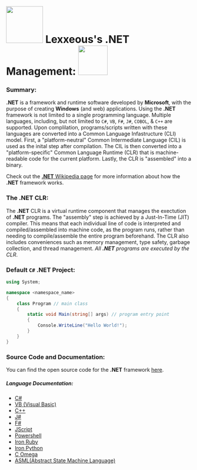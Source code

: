 <!-- MS .NET Management -->

# <img src="../.pics/Lexxeous/lexx_headshot_clear.png" width="100px"/> Lexxeous's .NET Management: <img src="../.pics/Microsoft .NET/dot_net_logo.png" width="80"/>

### Summary:

**.NET** is a framework and runtime software developed by **Microsoft**, with the purpose of creating **Windows** (and web) applications. Using the **.NET** framework is not limited to a single programming language. Multiple languages, including, but not limited to `C#`, `VB`, `F#`, `J#`, `COBOL`, & `C++` are supported. Upon complilation, programs/scripts written with these languages are converted into a Common Language Infastructure (CLI) model. First, a "platform-neutral" Common Intermediate Language (CIL) is used as the inital step after compilation. The CIL is then converted into a "platform-specific" Common Language Runtime (CLR) that is machine-readable code for the current platform. Lastly, the CLR is "assembled" into a binary.

Check out the [**.NET** Wikipedia page](https://en.wikipedia.org/wiki/.NET_Framework) for more information about how the **.NET** framework works.

### The **.NET** CLR:

The **.NET** CLR is a virtual runtime component that manages the exectution of **.NET** programs. The "assembly" step is achieved by a Just-In-Time (JIT) compiler. This means that each individual line of code is interpreted and compiled/assembled into machine code, as the program runs, rather than needing to compile/assemble the entire program beforehand. The CLR also includes conveniences such as memory management, type safety, garbage collection, and thread management. *All **.NET** programs are executed by the CLR*.


### Default `C#` **.NET** Project:

```c#
using System;

namespace <namespace_name>
{
    class Program // main class
    {
        static void Main(string[] args) // program entry point
        {
            Console.WriteLine("Hello World!");
        }
    }
}
```

### Source Code and Documentation:

You can find the open source code for the **.NET** framework [here](https://referencesource.microsoft.com/).

##### Language Documentation:

  * [C#](https://docs.microsoft.com/en-us/dotnet/csharp/)
  * [VB (Visual Basic)](#)
  * [C++](#)
  * [J#](#)
  * [F#](#)
  * [JScript](#)
  * [Powershell](#)
  * [Iron Ruby](#)
  * [Iron Python](#)
  * [C Omega](#)
  * [ASML(Abstract State Machine Language)](#)